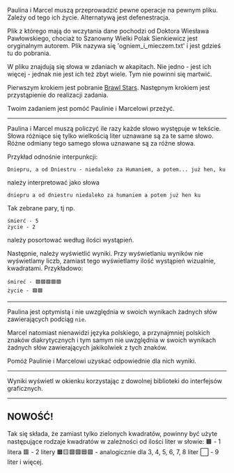 Paulina i Marcel muszą przeprowadzić pewne operacje na pewnym pliku. Zależy od tego ich życie. Alternatywą jest defenestracja. 

Plik z którego mają do wczytania dane pochodzi od Doktora Wiesława Pawłowskiego,
chociaż to Szanowny Wielki Polak Sienkiewicz jest oryginalnym autorem. Plik nazywa się 'ogniem_i_mieczem.txt' i jest gdzieś tu do pobrania.

W pliku znajdują się słowa w zdaniach w akapitach. Nie jedno - jest ich więcej - jednak nie jest ich też zbyt wiele. Tym nie powinni się martwić.

Pierwszym krokiem jest pobranie 
[Brawl Stars](https://play.google.com/store/apps/details?id=com.supercell.brawlstars).
Następnym krokiem jest przystąpienie do realizacji zadania.

Twoim zadaniem jest pomóć Paulinie i Marcelowi przeżyć.

--- 

Paulina i Marcel muszą policzyć ile razy każde słowo występuje w tekście. Słowa różniące się tylko wielkością liter uznawane są za te same słowo. Różne odmiany tego samego słowa uznawane są za różne słowa. 

Przykład odnośnie interpunkcji:
```
Dniepru, a od Dniestru - niedaleko za Humaniem, a potem... już hen, ku
```
należy interpretować jako słowa
```
dniepru a od dniestru niedaleko za humaniem a potem już hen ku
```


Tak zebrane pary, tj np.
```
śmierć - 5
życie - 2
```
należy posortować według ilości wystąpień.

Następnie, należy wyświetlić wyniki. Przy wyświetlaniu wyników nie wyświetlamy liczb, zamiast tego wyświetlamy ilość wystąpień wizualnie, kwadratami. Przykładowo:
```
śmireć - 🟩🟩🟩🟩🟩
życie - 🟩🟩
```

---
Paulina jest optymistą i nie uwzględnia w swoich wynikach żadnych słów zawierających podciąg `nie`.

Marcel natomiast nienawidzi języka polskiego, a przynajmniej polskich znaków diakrytycznych i tym samym nie uwzględnia w swoich wynikach żadnych słów zawierających jakikolwiek z tych znaków.

Pomóż Paulinie i Marcelowi uzyskać odpowiednie dla nich wyniki.

---
Wyniki wyświetl w okienku korzystając z dowolnej biblioteki do interfejsów graficznych.

---

## NOWOŚĆ!
Tak się składa, że zamiast tylko zielonych kwadratów, powinny być użyte następujące rodzaje kwadratów w zależności od ilości liter w słowie: 
🟫 - 1 litera
🟥 - 2 litery
🟧🟨🟩🟩🟦🟪 - analogicznie dla 3, 4, 5, 6, 7, 8 liter
⬜ - 9 liter i więcej.

